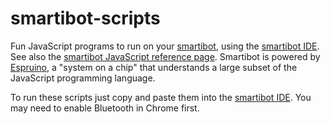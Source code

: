 # smartibot-scripts

Fun JavaScript programs to run on your [smartibot](https://www.kickstarter.com/projects/460355237/smartibot-the-worlds-first-ai-enabled-cardboard-ro), using the [smartibot IDE](https://thecraftyrobot.net/smartibot_ide/). See also the [smartibot JavaScript reference page](https://www.espruino.com/Smartibot). Smartibot is powered by [Espruino](https://www.espruino.com/), a "system on a chip" that understands a large subset of the JavaScript programming language.

To run these scripts just copy and paste them into the [smartibot IDE](https://thecraftyrobot.net/smartibot_ide/). You may need to enable Bluetooth in Chrome first.
